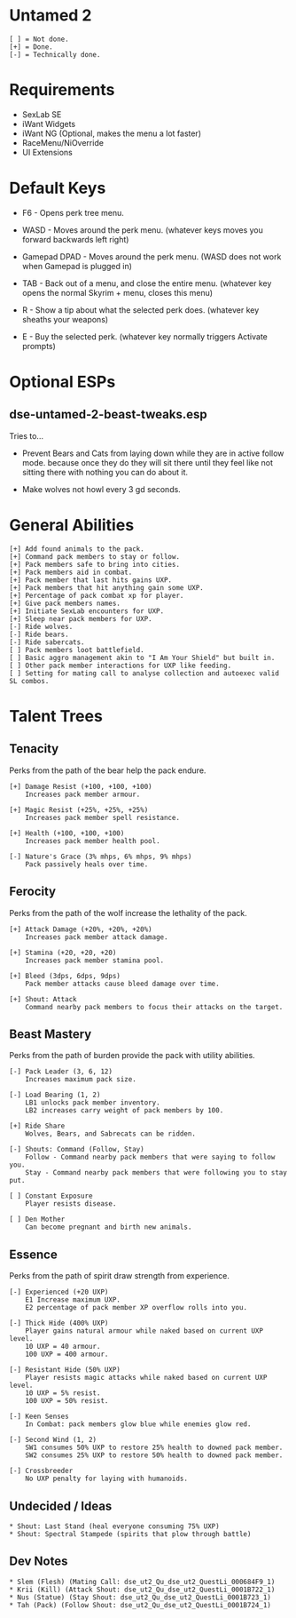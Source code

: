 # Untamed 2

	[ ] = Not done.
	[+] = Done.
	[-] = Technically done.

# Requirements

* SexLab SE
* iWant Widgets
* iWant NG (Optional, makes the menu a lot faster)
* RaceMenu/NiOverride
* UI Extensions

# Default Keys

* F6 - Opens perk tree menu.

* WASD - Moves around the perk menu.
  (whatever keys moves you forward backwards left right)

* Gamepad DPAD - Moves around the perk menu.
  (WASD does not work when Gamepad is plugged in)

* TAB - Back out of a menu, and close the entire menu.
  (whatever key opens the normal Skyrim + menu, closes this menu)

* R - Show a tip about what the selected perk does.
  (whatever key sheaths your weapons)

* E - Buy the selected perk.
  (whatever key normally triggers Activate prompts)

# Optional ESPs

## dse-untamed-2-beast-tweaks.esp

Tries to...

* Prevent Bears and Cats from laying down while they are in active follow mode.
  because once they do they will sit there until they feel like not sitting
  there with nothing you can do about it.

* Make wolves not howl every 3 gd seconds.


# General Abilities

	[+] Add found animals to the pack.
	[+] Command pack members to stay or follow.
	[+] Pack members safe to bring into cities.
	[+] Pack members aid in combat.
	[+] Pack member that last hits gains UXP.
	[+] Pack members that hit anything gain some UXP.
	[+] Percentage of pack combat xp for player.
	[+] Give pack members names.
	[+] Initiate SexLab encounters for UXP.
	[+] Sleep near pack members for UXP.
	[-] Ride wolves.
	[-] Ride bears.
	[-] Ride sabercats.
	[ ] Pack members loot battlefield.
	[ ] Basic aggro management akin to "I Am Your Shield" but built in.
	[ ] Other pack member interactions for UXP like feeding.
	[ ] Setting for mating call to analyse collection and autoexec valid SL combos.

# Talent Trees

## Tenacity

Perks from the path of the bear help the pack endure.

	[+] Damage Resist (+100, +100, +100)
	    Increases pack member armour.

	[+] Magic Resist (+25%, +25%, +25%)
	    Increases pack member spell resistance.

	[+] Health (+100, +100, +100)
	    Increases pack member health pool.

	[-] Nature's Grace (3% mhps, 6% mhps, 9% mhps)
	    Pack passively heals over time.

## Ferocity

Perks from the path of the wolf increase the lethality of the pack.

	[+] Attack Damage (+20%, +20%, +20%)
	    Increases pack member attack damage.

	[+] Stamina (+20, +20, +20)
	    Increases pack member stamina pool.

	[+] Bleed (3dps, 6dps, 9dps)
	    Pack member attacks cause bleed damage over time.

	[+] Shout: Attack
	    Command nearby pack members to focus their attacks on the target.

## Beast Mastery

Perks from the path of burden provide the pack with utility abilities.

	[-] Pack Leader (3, 6, 12)
	    Increases maximum pack size.

	[-] Load Bearing (1, 2)
	    LB1 unlocks pack member inventory.
	    LB2 increases carry weight of pack members by 100.

	[+] Ride Share
	    Wolves, Bears, and Sabrecats can be ridden.

	[-] Shouts: Command (Follow, Stay)
	    Follow - Command nearby pack members that were saying to follow you.
	    Stay - Command nearby pack members that were following you to stay put.

	[ ] Constant Exposure
	    Player resists disease.

	[ ] Den Mother
	    Can become pregnant and birth new animals.

## Essence

Perks from the path of spirit draw strength from experience.

	[-] Experienced (+20 UXP)
	    E1 Increase maximum UXP.
	    E2 percentage of pack member XP overflow rolls into you.

	[-] Thick Hide (400% UXP)
	    Player gains natural armour while naked based on current UXP level.
	    10 UXP = 40 armour.
	    100 UXP = 400 armour.

	[-] Resistant Hide (50% UXP)
	    Player resists magic attacks while naked based on current UXP level.
	    10 UXP = 5% resist.
	    100 UXP = 50% resist.

	[-] Keen Senses
	    In Combat: pack members glow blue while enemies glow red.

	[-] Second Wind (1, 2)
	    SW1 consumes 50% UXP to restore 25% health to downed pack member.
	    SW2 consumes 25% UXP to restore 50% health to downed pack member.

	[-] Crossbreeder
	    No UXP penalty for laying with humanoids.

## Undecided / Ideas

	* Shout: Last Stand (heal everyone consuming 75% UXP)
	* Shout: Spectral Stampede (spirits that plow through battle)

## Dev Notes

	* Slem (Flesh) (Mating Call: dse_ut2_Qu_dse_ut2_QuestLi_000684F9_1)
	* Krii (Kill) (Attack Shout: dse_ut2_Qu_dse_ut2_QuestLi_0001B722_1)
	* Nus (Statue) (Stay Shout: dse_ut2_Qu_dse_ut2_QuestLi_0001B723_1)
	* Tah (Pack) (Follow Shout: dse_ut2_Qu_dse_ut2_QuestLi_0001B724_1)
